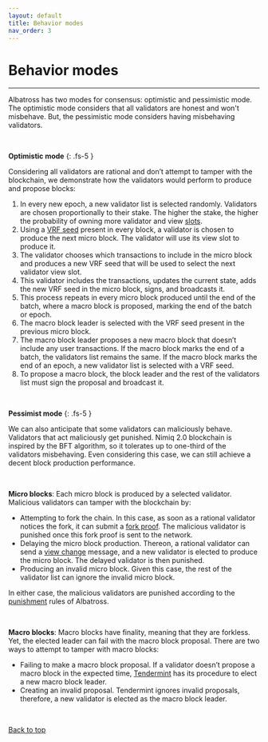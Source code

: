 ```yaml
---
layout: default
title: Behavior modes
nav_order: 3
---
```


# Behavior modes

---

Albatross has two modes for consensus: optimistic and pessimistic mode. The optimistic mode considers that all validators are honest and won't misbehave. But, the pessimistic mode considers having misbehaving validators.

<br/>

**Optimistic mode**
{: .fs-5 }

Considering all validators are rational and don’t attempt to tamper with the blockchain, we demonstrate how the validators would perform to produce and propose blocks:

1. In every new epoch, a new validator list is selected randomly. Validators are chosen proportionally to their stake. The higher the stake, the higher the probability of owning more validator and view [slots](/albatross-doc/docs/blockchain/slots).
2. Using a [VRF seed](/albatross-doc/docs/vrf) present in every block, a validator is chosen to produce the next micro block. The validator will use its view slot to produce it.
3. The validator chooses which transactions to include in the micro block and produces a new VRF seed that will be used to select the next validator view slot.
4. This validator includes the transactions, updates the current state, adds the new VRF seed in the micro block, signs, and broadcasts it.
5. This process repeats in every micro block produced until the end of the batch, where a macro block is proposed, marking the end of the batch or epoch.
6. The macro block leader is selected with the VRF seed present in the previous micro block.
7. The macro block leader proposes a new macro block that doesn’t include any user transactions. If the macro block marks the end of a batch, the validators list remains the same. If the macro block marks the end of an epoch, a new validator list is selected with a VRF seed.
8. To propose a macro block, the block leader and the rest of the validators list must sign the proposal and broadcast it.

<br/>

**Pessimist mode**
{: .fs-5 }

We can also anticipate that some validators can maliciously behave. Validators that act maliciously get punished. Nimiq 2.0 blockchain is inspired by the BFT algorithm, so it tolerates up to one-third of the validators misbehaving. Even considering this case, we can still achieve a decent block production performance.

<br/>

**Micro blocks**: Each micro block is produced by a selected validator. Malicious validators can tamper with the blockchain by:
  - Attempting to fork the chain. In this case, as soon as a rational validator notices the fork, it can submit a [fork proof](/albatross-doc/docs/blockchain/fork-proofs). The malicious validator is punished once this fork proof is sent to the network.
  - Delaying the micro block production. Thereon, a rational validator can send a [view change](/albatross-doc/docs/blockchain/view-change) message, and a new validator is elected to produce the micro block. The delayed validator is then punished.
  - Producing an invalid micro block. Given this case, the rest of the validator list can ignore the invalid micro block.


In either case, the malicious validators are punished according to the [punishment](/albatross-doc/docs/staking-contract/punishments) rules of Albatross.

<br/>

**Macro blocks**: Macro blocks have finality, meaning that they are forkless. Yet, the elected leader can fail with the macro block proposal. There are two ways to attempt to tamper with macro blocks:

  - Failing to make a macro block proposal. If a validator doesn’t propose a macro block in the expected time, [Tendermint](/albatross-doc/docs/blockchain/tendermint) has its procedure to elect a new macro block leader.
  - Creating an invalid proposal. Tendermint ignores invalid proposals, therefore, a new validator is elected as the macro block leader.

<br />

[Back to top](#)
